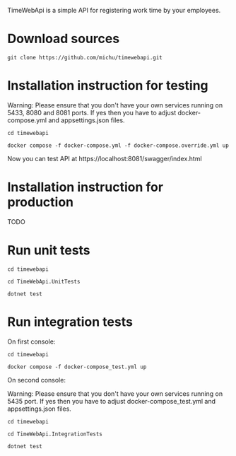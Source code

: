 TimeWebApi is a simple API for registering work time by your employees.

# Download sources

`git clone https://github.com/michu/timewebapi.git`

# Installation instruction for testing

Warning: Please ensure that you don't have your own services running on 5433, 8080 and 8081 ports. If yes then you have to adjust docker-compose.yml and appsettings.json files.

`cd timewebapi`

`docker compose -f docker-compose.yml -f docker-compose.override.yml up`

Now you can test API at https://localhost:8081/swagger/index.html

# Installation instruction for production

TODO

# Run unit tests

`cd timewebapi`

`cd TimeWebApi.UnitTests`

`dotnet test`

# Run integration tests

On first console:

`cd timewebapi`

`docker compose -f docker-compose_test.yml up`

On second console:

Warning: Please ensure that you don't have your own services running on 5435 port.
If yes then you have to adjust docker-compose_test.yml and appsettings.json files.

`cd timewebapi`

`cd TimeWebApi.IntegrationTests`

`dotnet test`
